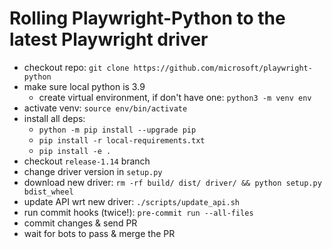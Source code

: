 # Rolling Playwright-Python to the latest Playwright driver

* checkout repo: `git clone https://github.com/microsoft/playwright-python`
* make sure local python is 3.9
    * create virtual environment, if don't have one: `python3 -m venv env`
* activate venv: `source env/bin/activate`
* install all deps:
     - `python -m pip install --upgrade pip`
     - `pip install -r local-requirements.txt`
     - `pip install -e .`
* checkout `release-1.14` branch
* change driver version in `setup.py`
* download new driver: `rm -rf build/ dist/ driver/ && python setup.py bdist_wheel`
* update API wrt new driver: `./scripts/update_api.sh`
* run commit hooks (twice!): `pre-commit run --all-files`
* commit changes & send PR
* wait for bots to pass & merge the PR

